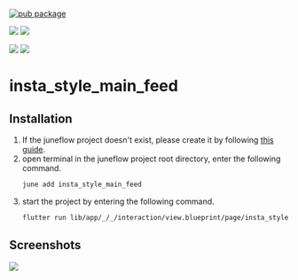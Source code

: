 [![pub package](https://img.shields.io/pub/v/insta_style_main_feed.svg)](https://pub.dartlang.org/packages/insta_style_main_feed)

[![](https://img.shields.io/badge/Module-Hub-007bff?style=for-the-badge&logo=flutter)](https://module.juneflow.org/)
[![](https://img.shields.io/badge/View-Hub-007bff?style=for-the-badge&logo=flutter)](https://view.juneflow.org/)

[![](https://img.shields.io/badge/DISCORD-JOIN%20SERVER-5663F7?style=for-the-badge&logo=discord&logoColor=white)](https://discord.gg/zXXHvAXCug)
[![](https://img.shields.io/badge/KakaoTalk-Join%20Room-FEE500?style=for-the-badge&logo=kakao)](https://open.kakao.com/o/gEwrffbg)
# insta_style_main_feed

##  Installation
1. If the juneflow project doesn't exist, please create it by following [this guide](https://doc.juneflow.org/).
2. open terminal in the juneflow project root directory, enter the following command.
    ```bash
    june add insta_style_main_feed
    ```
3. start the project by entering the following command.
    ```bash
    flutter run lib/app/_/_/interaction/view.blueprint/page/insta_style_main_feed/_/view.dart -d chrome
    ```

## Screenshots
![](https://github.com/juneview-songdo/insta_style_main_feed/assets/21379657/21cb0b30-ded0-41cb-a72f-e35eca99c09b)

